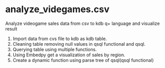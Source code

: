 # analyze_videgames.csv
Analyze videogame sales data from csv to kdb q+ language and visualize result
1. Import data from cvs file to kdb as kdb table.
2. Cleaning table removing null values in qsql functional and qsql.
2. Querying table using multiple functions.
3. Using Embedpy get a visualization of sales by region.
4. Create a dynamic function using parse tree of qsql(qsql functional)
